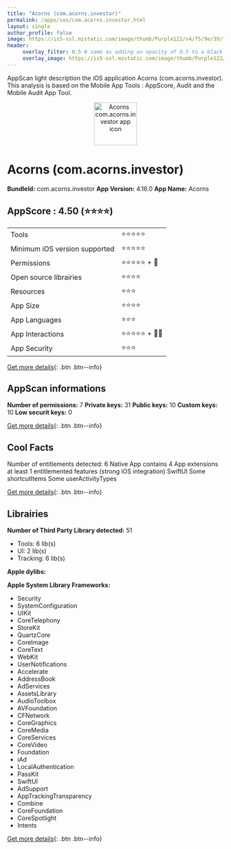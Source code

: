 ```yaml
---
title: "Acorns (com.acorns.investor)"
permalink: /apps/ios/com.acorns.investor.html
layout: single
author_profile: false
image: https://is5-ssl.mzstatic.com/image/thumb/Purple122/v4/f5/9e/39/f59e3938-940e-a0b9-6761-133d8e268a9f/AppIcon-1x_U007emarketing-0-5-0-85-220.png/512x512bb.jpg
header: 
     overlay_filter: 0.5 # same as adding an opacity of 0.5 to a black background
     overlay_image: https://is5-ssl.mzstatic.com/image/thumb/Purple122/v4/f5/9e/39/f59e3938-940e-a0b9-6761-133d8e268a9f/AppIcon-1x_U007emarketing-0-5-0-85-220.png/512x512bb.jpg
---
```

AppScan light description the iOS application Acorns (com.acorns.investor). This analysis is based on the Mobile App Tools : AppScore, Audit and the Mobile Audit App Tool.

  
  
<div style="text-align: center;"><img src="https://is5-ssl.mzstatic.com/image/thumb/Purple122/v4/f5/9e/39/f59e3938-940e-a0b9-6761-133d8e268a9f/AppIcon-1x_U007emarketing-0-5-0-85-220.png/512x512bb.jpg" width="100" height="100" alt="Acorns com.acorns.investor app icon"></div>  
  
# Acorns (com.acorns.investor)

**BundleId:** com.acorns.investor
**App Version:** 4.16.0
**App Name:** Acorns


## AppScore : 4.50 (⭐️⭐️⭐️⭐️) 

<table>
<tr><td> Tools </td><td> ⭐️⭐️⭐️⭐️⭐️ </td></tr>
<tr><td> Minimum iOS version supported </td><td> ⭐️⭐️⭐️⭐️⭐️ </td></tr>
<tr><td> Permissions </td><td> ⭐️⭐️⭐️⭐️⭐️ + 🌟 </td></tr>
<tr><td> Open source librairies </td><td> ⭐️⭐️⭐️⭐️ </td></tr>
<tr><td> Resources </td><td> ⭐️⭐️⭐️ </td></tr>
<tr><td> App Size </td><td> ⭐️⭐️⭐️⭐️ </td></tr>
<tr><td> App Languages </td><td> ⭐️⭐️⭐️ </td></tr>
<tr><td> App Interactions </td><td> ⭐️⭐️⭐️⭐️⭐️ + 🌟🌟 </td></tr>
<tr><td> App Security </td><td> ⭐️⭐️⭐️ </td></tr>
</table>

[Get more details](/pricing.html){: .btn .btn--info}  
  
## AppScan informations 

**Number of permissions:** 7
**Private keys:** 31
**Public keys:** 10
**Custom keys:** 10
**Low securit keys:** 0
  
[Get more details](/pricing.html){: .btn .btn--info}

## Cool Facts

Number of entitlements detected: 6
Native App
contains 4 App extensions
at least 1 entitlemented features (strong iOS integration)
SwiftUI
Some shortcutItems 
Some userActivityTypes
  
[Get more details](/pricing.html){: .btn .btn--info}

## Librairies 
**Number of Third Party Library detected:** 51
- Tools: 6 lib(s)
- UI: 2 lib(s)
- Tracking: 6 lib(s)

**Apple dylibs:**


**Apple System Library Frameworks:**
- Security
- SystemConfiguration
- UIKit
- CoreTelephony
- StoreKit
- QuartzCore
- CoreImage
- CoreText
- WebKit
- UserNotifications
- Accelerate
- AddressBook
- AdServices
- AssetsLibrary
- AudioToolbox
- AVFoundation
- CFNetwork
- CoreGraphics
- CoreMedia
- CoreServices
- CoreVideo
- Foundation
- iAd
- LocalAuthentication
- PassKit
- SwiftUI
- AdSupport
- AppTrackingTransparency
- Combine
- CoreFoundation
- CoreSpotlight
- Intents


  
[Get more details](/pricing.html){: .btn .btn--info}

